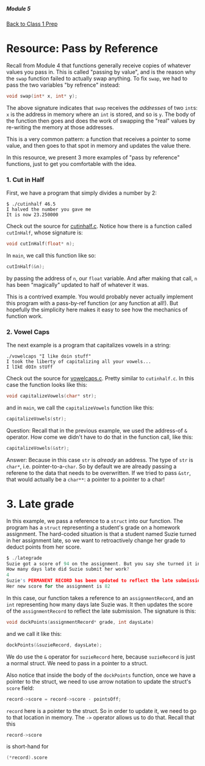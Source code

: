 ##### Module 5

[Back to Class 1 Prep](../class1-prep)

# Resource: Pass by Reference

Recall from Module 4 that functions generally receive copies of whatever values you pass in. This is called "passing by value", and is the reason why the `swap` function failed to actually swap anything. To fix `swap`, we had to pass the two variables "by refrence" instead:

```c
void swap(int* x, int* y);
```

The above signature indicates that `swap` receives the *addresses* of two `int`s: `x` is the address in memory where an `int` is stored, and so is `y`. The body of the function then goes and does the work of swapping the "real" values by re-writing the memory at those addresses.

This is a very common pattern: a function that receives a pointer to some value, and then goes to that spot in memory and updates the value there.

In this resource, we present 3 more examples of "pass by reference" functions, just to get you comfortable with the idea.


### 1. Cut in Half
  
First, we have a program that simply divides a number by 2:

```nohighlight
$ ./cutinhalf 46.5
I halved the number you gave me
It is now 23.250000
```

Check out the source for [cutinhalf.c](./cutinhalf.html). Notice how there is a function called `cutInHalf`, whose signature is:

```c
void cutInHalf(float* n);
```

In `main`, we call this function like so:

```c
cutInHalf(&n);
```
by passing the address of `n`, our `float` variable. And after making that call, `n` has been "magically" updated to half of whatever it was.

This is a contrived example. You would probably never actually implement this program with a pass-by-ref function (or any function at all!). But hopefully the simplicity here makes it easy to see how the mechanics of function work.

### 2. Vowel Caps

The next example is a program that capitalizes vowels in a string:

```nohighlight
./vowelcaps "I like doin stuff"                                                             
I took the liberty of capitalizing all your vowels...
I lIkE dOIn stUff
```

Check out the source for [vowelcaps.c](./vowelcaps.html). Pretty similar to `cutinhalf.c`. In this case the function looks like this:

```c
void capitalizeVowels(char* str);
```

and in `main`, we call the `capitalizeVowels` function like this:

```c
capitalizeVowels(str);
```

Question: Recall that in the previous example, we used the address-of `&` operator. How come we didn't have to do that in the function call, like this:

```c
capitalizeVowels(&str);
```

Answer: Because in this case `str` is *already* an address. The type of `str` is `char*`, i.e. pointer-to-a-`char`. So by default we are already passing a referene to the data that needs to be overwritten. If we tried to pass `&str`, that would actually be a `char**`: a pointer to a pointer to a char!
  
# 3. Late grade

In this example, we pass a reference to a `struct` into our function. The program has a `struct` representing a student's grade on a homework assignment. The hard-coded situation is that a student named Suzie turned in her assignment late, so we want to retroactively change her grade to deduct points from her score.

```c
$ ./lategrade 
Suzie got a score of 94 on the assignment. But you say she turned it in late?
How many days late did Suzie submit her work?
4
Suzie's PERMANENT RECORD has been updated to reflect the late submission.
Her new score for the assignment is 82
```

In this case, our function takes a reference to an `assignmentRecord`, and an `int` representing how many days late Suzie was. It then updates the score of the `assignmentRecord` to reflect the late submission. The signature is this:

```c
void dockPoints(assignmentRecord* grade, int daysLate)
```

and we call it like this:

```c
dockPoints(&suzieRecord, daysLate);
```

We do use the `&` operator for `suzieRecord` here, because `suzieRecord` is just a normal struct. We need to pass in a pointer to a struct.

Also notice that inside the body of the `dockPoints` function, once we have a pointer to the struct, we need to use arrow notation to update the struct's `score` field:
```c
record->score = record->score - pointsOff;
```

`record` here is a pointer to the struct. So in order to update it, we need to go to that location in memory. The `->` operator allows us to do that. Recall that this

```c
record->score
```

is short-hand for 

```c
(*record).score
```




